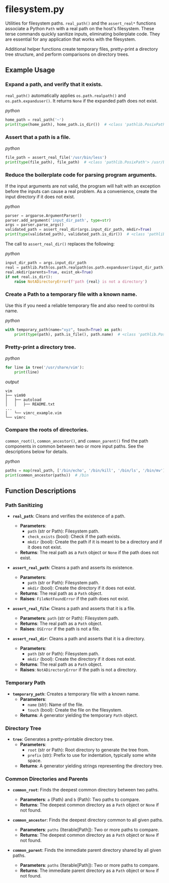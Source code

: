 # filesystem.py

Utilities for filesystem paths. `real_path()` and the `assert_real*` functions associate a Python `Path` with a real path on the host's filesystem. These terse commands quickly sanitize inputs, eliminating boilerplate code. They are essential for any application that works with the filesystem.

Additional helper functions create temporary files, pretty-print a directory tree structure, and perform comparisons on directory trees.

## Example Usage

### Expand a path, and verify that it exists.

`real_path()` automatically applies `os.path.realpath()` and `os.path.expanduser()`. It returns `None` if the expanded path does not exist.

*python*

```python
home_path = real_path('~')
print(type(home_path), home_path.is_dir())  # <class 'pathlib.PosixPath'> True
```

### Assert that a path is a file.

*python*

```python
file_path = assert_real_file('/usr/bin/less')
print(type(file_path), file_path)  # <class 'pathlib.PosixPath'> /usr/bin/less
```

### Reduce the boilerplate code for parsing program arguments.

If the input arguments are not valid, the program will halt with an exception before the inputs can cause a real problem. As a convenience, create the input directory if it does not exist.

*python*

```python
parser = argparse.ArgumentParser()
parser.add_argument('input_dir_path', type=str)
args = parser.parse_args()
validated_path = assert_real_dir(args.input_dir_path, mkdir=True)
print(type(validated_path), validated_path.is_dir())  # <class 'pathlib.PosixPath'> True
```

The call to `assert_real_dir()` replaces the following:

*python*

```python
input_dir_path = args.input_dir_path
real = pathlib.Path(os.path.realpath(os.path.expanduser(input_dir_path)))
real.mkdir(parents=True, exist_ok=True)
if not real.is_dir():
    raise NotADirectoryError(f'path {real} is not a directory')
```

### Create a Path to a temporary file with a known name.

Use this if you need a reliable temporary file and also need to control its name.

*python*

```python
with temporary_path(name="xyz", touch=True) as path:
    print(type(path), path.is_file(), path.name)  # <class 'pathlib.PosixPath'> True xyz
```

### Pretty-print a directory tree.

*python*

```python
for line in tree('/usr/share/vim'):
    print(line)
```

*output*

```
vim
├── vim90
│   ├── autoload
│   │   ├── README.txt
...
│   └── vimrc_example.vim
└── vimrc
```

### Compare the roots of directories.

`common_root()`, `common_ancestor()`, and `common_parent()` find the path components in common between two or more input paths. See the descriptions below for details.

*python*

```python
paths = map(real_path, ['/bin/echo', '/bin/kill', '/bin/ls', '/bin/mv'])
print(common_ancestor(paths))  # /bin
```

## Function Descriptions

### Path Sanitizing

- **`real_path`**: Cleans and verifies the existence of a path.
  - **Parameters**:
    - `path` (str or Path): Filesystem path.
    - `check_exists` (bool): Check if the path exists.
    - `mkdir` (bool): Create the path if it is meant to be a directory and if it does not exist.
  - **Returns**: The real path as a `Path` object or `None` if the path does not exist.

- **`assert_real_path`**: Cleans a path and asserts its existence.
  - **Parameters**:
    - `path` (str or Path): Filesystem path.
    - `mkdir` (bool): Create the directory if it does not exist.
  - **Returns**: The real path as a `Path` object.
  - **Raises**: `FileNotFoundError` if the path does not exist.

- **`assert_real_file`**: Cleans a path and asserts that it is a file.
  - **Parameters**: `path` (str or Path): Filesystem path.
  - **Returns**: The real path as a `Path` object.
  - **Raises**: `OSError` if the path is not a file.

- **`assert_real_dir`**: Cleans a path and asserts that it is a directory.
  - **Parameters**:
    - `path` (str or Path): Filesystem path.
    - `mkdir` (bool): Create the directory if it does not exist.
  - **Returns**: The real path as a `Path` object.
  - **Raises**: `NotADirectoryError` if the path is not a directory.

### Temporary Path

- **`temporary_path`**: Creates a temporary file with a known name.
  - **Parameters**:
    - `name` (str): Name of the file.
    - `touch` (bool): Create the file on the filesystem.
  - **Returns**: A generator yielding the temporary `Path` object.

### Directory Tree

- **`tree`**: Generates a pretty-printable directory tree.
  - **Parameters**:
    - `root` (str or Path): Root directory to generate the tree from.
    - `prefix` (str): Prefix to use for indentation, typically some white space.
  - **Returns**: A generator yielding strings representing the directory tree.

### Common Directories and Parents

- **`common_root`**: Finds the deepest common directory between two paths.
  - **Parameters**: `a` (Path) and `b` (Path): Two paths to compare.
  - **Returns**: The deepest common directory as a `Path` object or `None` if not found.

- **`common_ancestor`**: Finds the deepest directory common to all given paths.
  - **Parameters**: `paths` (Iterable[Path]): Two or more paths to compare.
  - **Returns**: The deepest common directory as a `Path` object or `None` if not found.

- **`common_parent`**: Finds the immediate parent directory shared by all given paths.
  - **Parameters**: `paths` (Iterable[Path]): Two or more paths to compare.
  - **Returns**: The immediate parent directory as a `Path` object or `None` if not found.

